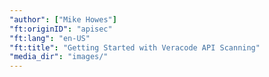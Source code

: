 ```yaml
---
"author": ["Mike Howes"]
"ft:originID": "apisec"
"ft:lang": "en-US"
"ft:title": "Getting Started with Veracode API Scanning"
"media_dir": "images/"
---
```

